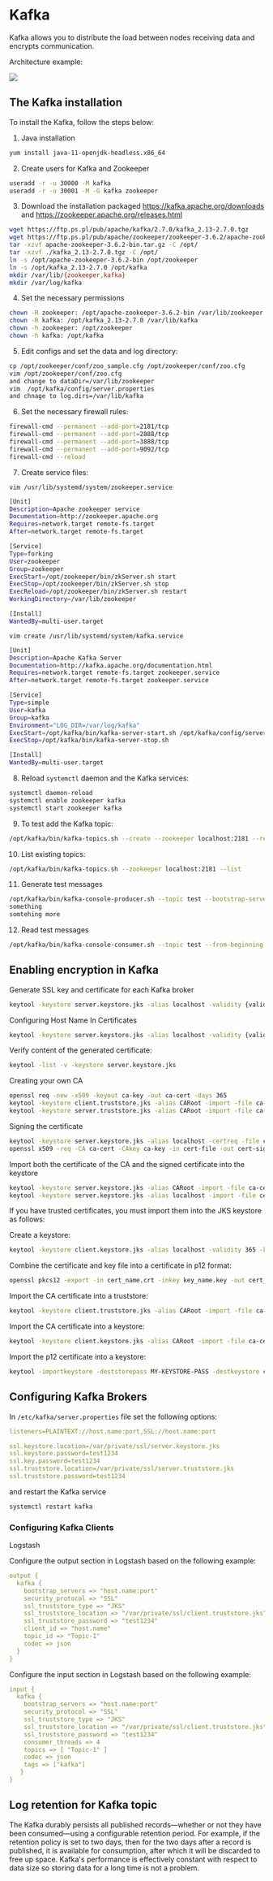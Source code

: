 # Kafka

Kafka allows you to distribute the load between nodes receiving data and encrypts communication.

Architecture example:

![](/media/media/image124.PNG)

## The Kafka installation

To install the Kafka, follow the steps below:

1. Java installation

```bash
yum install java-11-openjdk-headless.x86_64
```
2. Create users for Kafka and Zookeeper

```bash
useradd -r -u 30000 -M kafka
useradd -r -u 30001 -M -G kafka zookeeper
```

3. Download  the installation packaged https://kafka.apache.org/downloads and https://zookeeper.apache.org/releases.html

```bash
wget https://ftp.ps.pl/pub/apache/kafka/2.7.0/kafka_2.13-2.7.0.tgz
wget https://ftp.ps.pl/pub/apache/zookeeper/zookeeper-3.6.2/apache-zookeeper-3.6.2-bin.tar.gz
tar -xzvf apache-zookeeper-3.6.2-bin.tar.gz -C /opt/
tar -xzvf ./kafka_2.13-2.7.0.tgz -C /opt/
ln -s /opt/apache-zookeeper-3.6.2-bin /opt/zookeeper
ln -s /opt/kafka_2.13-2.7.0 /opt/kafka
mkdir /var/lib/{zookeeper,kafka}
mkdir /var/log/kafka
```

4. Set the necessary permissions

```bash
chown -R zookeeper: /opt/apache-zookeeper-3.6.2-bin /var/lib/zookeeper
chown -R kafka: /opt/kafka_2.13-2.7.0 /var/lib/kafka
chown -h zookeeper: /opt/zookeeper
chown -h kafka: /opt/kafka
```

5. Edit configs and set the data and log directory:

```bash
cp /opt/zookeeper/conf/zoo_sample.cfg /opt/zookeeper/conf/zoo.cfg
vim /opt/zookeeper/conf/zoo.cfg
and change to dataDir=/var/lib/zookeeper
vim  /opt/kafka/config/server.properties
and chnage to log.dirs=/var/lib/kafka
```

6. Set the necessary firewall rules:

```bash
firewall-cmd --permanent --add-port=2181/tcp
firewall-cmd --permanent --add-port=2888/tcp
firewall-cmd --permanent --add-port=3888/tcp
firewall-cmd --permanent --add-port=9092/tcp
firewall-cmd --reload
```

7. Create service files:

`vim /usr/lib/systemd/system/zookeeper.service`

```bash
[Unit]
Description=Apache zookeeper service
Documentation=http://zookeeper.apache.org
Requires=network.target remote-fs.target
After=network.target remote-fs.target

[Service]
Type=forking
User=zookeeper
Group=zookeeper
ExecStart=/opt/zookeeper/bin/zkServer.sh start
ExecStop=/opt/zookeeper/bin/zkServer.sh stop
ExecReload=/opt/zookeeper/bin/zkServer.sh restart
WorkingDirectory=/var/lib/zookeeper

[Install]
WantedBy=multi-user.target
```

`vim create /usr/lib/systemd/system/kafka.service`

```bash
[Unit]
Description=Apache Kafka Server
Documentation=http://kafka.apache.org/documentation.html
Requires=network.target remote-fs.target zookeeper.service
After=network.target remote-fs.target zookeeper.service

[Service]
Type=simple
User=kafka
Group=kafka
Environment="LOG_DIR=/var/log/kafka"
ExecStart=/opt/kafka/bin/kafka-server-start.sh /opt/kafka/config/server.properties
ExecStop=/opt/kafka/bin/kafka-server-stop.sh

[Install]
WantedBy=multi-user.target
```

8. Reload `systemctl` daemon and the Kafka services:

```bash
systemctl daemon-reload
systemctl enable zookeeper kafka
systemctl start zookeeper kafka
```

9. To test add the Kafka topic:

```bash
/opt/kafka/bin/kafka-topics.sh --create --zookeeper localhost:2181 --replication-factor 1 --partitions 1 --topic test
```

10. List existing topics:

```bash
/opt/kafka/bin/kafka-topics.sh --zookeeper localhost:2181 --list
```

11. Generate test messages

```bash
/opt/kafka/bin/kafka-console-producer.sh --topic test --bootstrap-server localhost:9092
something
somtehing more
```

12. Read test messages

```bash
/opt/kafka/bin/kafka-console-consumer.sh --topic test --from-beginning --bootstrap-server localhost:9092
```
## Enabling encryption in Kafka

Generate SSL key and certificate for each Kafka broker

```bash
keytool -keystore server.keystore.jks -alias localhost -validity {validity} -genkey -keyalg RSA
```


Configuring Host Name In Certificates

```bash
keytool -keystore server.keystore.jks -alias localhost -validity {validity} -genkey -keyalg RSA -ext SAN=DNS:{FQDN}
```

Verify content of the generated certificate:
```bash
keytool -list -v -keystore server.keystore.jks
```

Creating your own CA

```bash
openssl req -new -x509 -keyout ca-key -out ca-cert -days 365
keytool -keystore client.truststore.jks -alias CARoot -import -file ca-cert
keytool -keystore server.truststore.jks -alias CARoot -import -file ca-cert
```

Signing the certificate


```bash
keytool -keystore server.keystore.jks -alias localhost -certreq -file cert-file
openssl x509 -req -CA ca-cert -CAkey ca-key -in cert-file -out cert-signed -days {validity} -CAcreateserial -passin pass:{ca-password}
```

Import both the certificate of the CA and the signed certificate into the keystore

```bash
keytool -keystore server.keystore.jks -alias CARoot -import -file ca-cert
keytool -keystore server.keystore.jks -alias localhost -import -file cert-signed
```



If you have trusted certificates, you must import them into the JKS keystore as follows:

Create a keystore:

````bash
keytool -keystore client.keystore.jks -alias localhost -validity 365 -keyalg RSA -genkey
````

Combine the certificate and key file into a certificate in p12 format:

````bash
openssl pkcs12 -export -in cert_name.crt -inkey key_name.key -out cert_name.p12 -name localhost -CAfile ca.crt -caname root
````

Import the CA certificate into a truststore:

````bash
keytool -keystore client.truststore.jks -alias CARoot -import -file ca-cert
````

Import the CA certificate into a keystore:

```bash
keytool -keystore client.keystore.jks -alias CARoot -import -file ca-cert
```

Import the p12 certificate into a keystore:

```bash
keytool -importkeystore -deststorepass MY-KEYSTORE-PASS -destkeystore client.keystore.jks -srckeystore cert_name.p12 -srcstoretype PKCS12
```

## Configuring Kafka Brokers

In `/etc/kafka/server.properties` file set the following options:

```yaml
listeners=PLAINTEXT://host.name:port,SSL://host.name:port

ssl.keystore.location=/var/private/ssl/server.keystore.jks
ssl.keystore.password=test1234
ssl.key.password=test1234
ssl.truststore.location=/var/private/ssl/server.truststore.jks
ssl.truststore.password=test1234
```

and restart the Kafka service

```bash
systemctl restart kafka
```

### Configuring Kafka Clients ###

Logstash

Configure the output section in Logstash based on the following example:

```yaml
output {
  kafka {
    bootstrap_servers => "host.name:port"
    security_protocol => "SSL"
    ssl_truststore_type => "JKS"
    ssl_truststore_location => "/var/private/ssl/client.truststore.jks"
    ssl_truststore_password => "test1234"
    client_id => "host.name"
    topic_id => "Topic-1"
    codec => json
  }
}
```

Configure the input section in Logstash based on the following example:

```yaml
input {
  kafka {
    bootstrap_servers => "host.name:port"
    security_protocol => "SSL"
    ssl_truststore_type => "JKS"
    ssl_truststore_location => "/var/private/ssl/client.truststore.jks"
    ssl_truststore_password => "test1234"
    consumer_threads => 4
    topics => [ "Topic-1" ]
    codec => json
    tags => ["kafka"]
   }
}
```
## Log retention for Kafka topic

The Kafka durably persists all published records—whether or not they have been consumed—using a configurable retention period. For example, if the retention policy is set to two days, then for the two days after a record is published, it is available for consumption, after which it will be discarded to free up space. Kafka's performance is effectively constant with respect to data size so storing data for a long time is not a problem.